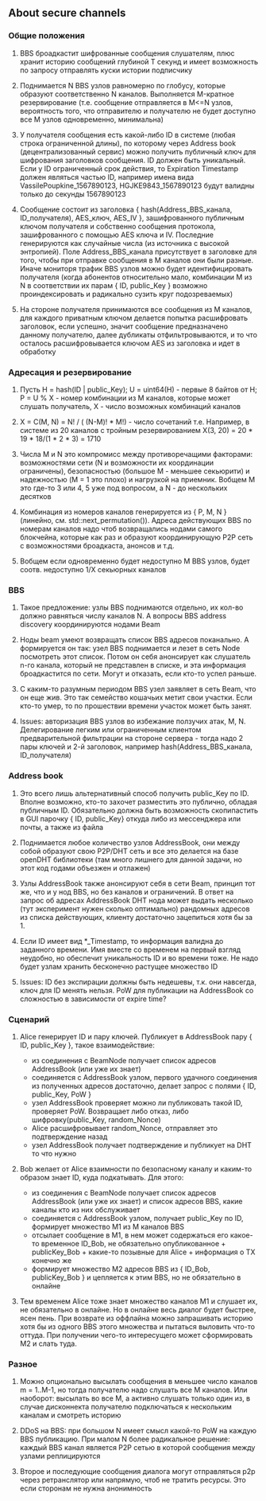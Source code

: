 ## About secure channels

### Общие положения

1. BBS броадкастит шифрованные сообщения слушателям, плюс хранит историю сообщений глубиной T секунд и имеет возможность по запросу отправлять куски истории подписчику

2. Поднимается N BBS узлов равномерно по глобусу, которые образуют соответственно N каналов. Выполняется M-кратное резервирование (т.е. сообщение отправляется в M<=N узлов, вероятность того, что отправителю и получателю не будет доступно все M узлов одновременно, минимальна)

3. У получателя сообщения есть какой-либо ID в системе (любая строка ограниченной длины), по которому через Address book (децентрализованный сервис) можно получить публичный ключ для шифрования заголовков сообщения. ID должен быть уникальный. Если у ID ограниченный срок действия, то Expiration Timestamp должен являться частью ID, например имена вида VassilePoupkine_1567890123, HGJKE9843_1567890123 будут валидны только до секунды 1567890123

4. Сообщение состоит из заголовка { hash(Address_BBS_канала, ID_получателя), AES_ключ, AES_IV }, зашифрованного публичным ключом получателя и собственно сообщения протокола, зашифрованного с помощью AES ключа и IV. Последние генерируются как случайные числа (из источника с высокой энтропией). Поле Address_BBS_канала присутствует в заголовке для того, чтобы при отправке сообщения в M каналов они были разные. Иначе мониторя трафик BBS узлов можно будет идентифицировать получателя (когда абонентов относительно мало, комбинации M из N в соответствии их парам { ID, public_Key } возможно проиндексировать и радикально сузить круг подозреваемых)

5. На стороне получателя принимаются все сообщения из M каналов, для каждого приватным ключом делается попытка расшифровать заголовок, если успешно, значит сообщение предназначено данному получателю, далее дубликаты отфильтровываются, и то что осталось расшифровывается ключом AES из заголовка и идет в обработку

### Адресация и резервирование

1. Пусть H = hash(ID | public_Key); U = uint64(H) - первые 8 байтов от H; P = U % X - номер комбинации из M каналов, которые может слушать получатель, Х - число возможных комбинаций каналов

2. X = C(M, N) = N! / ( (N-M)! * M!) - число сочетаний т.е. Например, в системе из 20 каналов с тройным резервированием X(3, 20) = 20 * 19 * 18/(1 * 2 * 3) = 1710

3. Числа M и N это компромисс между противоречащими факторами: возможностями сети (N и возможности их координации ограничены), безопасностью (большое M - меньшее секьюрити) и надежностью (M = 1 это плохо) и нагрузкой на приемник. Вобщем М это где-то 3 или 4, 5 уже под вопросом, а N - до нескольких десятков

4. Комбинация из номеров каналов генерируется из { P, M, N } (линейно, см. std::next_permutation()). Адреса действующих BBS по номерам каналов надо чтоб возвращались нодами самого блокчейна, которые как раз и образуют координирующую P2P сеть с возможностями броадкаста, анонсов и т.д.

5. Вобщем если одновременно будет недоступно M BBS узлов, будет соотв. недоступно 1/Х секьюрных каналов

### BBS

1. Такое предложение: узлы BBS поднимаются отдельно, их кол-во должно равняться числу каналов N. А вопросы BBS address discovery координируются нодами Beam

2. Ноды beam умеют возвращать список BBS адресов поканально. А формируется он так: узел BBS поднимается и лезет в сеть Node посмотреть этот список. Потом он себя анонсирует как слушатель n-го канала, который не представлен в списке, и эта информация броадкастится по сети. Могут и отказать, если кто-то успел раньше.

3. С каким-то разумным периодом BBS узел заявляет в сеть Beam, что он еще жив. Это так семейство кошачьих метит свои участки. Если кто-то умер, то по прошествии времени участок может быть занят.

4. Issues: авторизация BBS узлов во избежание ползучих атак, M, N. Делегирование легким или ограниченным клиентом предварительной фильтрации на стороне сервера - тогда надо 2 пары ключей и 2-й заголовок, например hash(Address_BBS_канала, ID_получателя)

### Address book

1. Это всего лишь альтернативный способ получить public_Key по ID. Вполне возможно, кто-то захочет разместить это публично, обладая публичным ID. Обязательно должна быть возможность скопипастить в GUI парочку { ID, public_Key} откуда либо из мессенджера или почты, а также из файла

2. Поднимается любое количество узлов AddressBook, они между собой образуют свою P2P/DHT сеть и все это делается на базе openDHT библиотеки (там много лишнего для данной задачи, но этот код годами объезжен и отлажен)

3. Узлы AddressBook также анонсируют себя в сети Beam, принцип тот же, что и у нод BBS, но без каналов и ограничений. В ответ на запрос об адресах AddressBook DHT нода может выдать несколько (тут эксперимент нужен сколько оптимально) рандомных адресов из списка действующих, клиенту достаточно зацепиться хотя бы за 1.

4. Если ID имеет вид *_Timestamp, то информация валидна до заданного времени. Имя вместе со временем на первый взгляд неудобно, но обеспечит уникальность ID и во времени тоже. Не надо будет узлам хранить бесконечно растущее множество ID

5. Issues: ID без экспирации должны быть недешевы, т.к. они навсегда, ключ для ID менять нельзя. PoW для публикации на AddressBook со сложностью в зависимости от expire time?

### Сценарий

1. Alice генерирует ID и пару ключей. Публикует в AddressBook пару { ID, public_Key }, такое взаимодействие:
	* из соединения с BeamNode получает список адресов AddressBook (или уже их знает)
	* соединяется с AddressBook узлом, первого удачного соединения из полученных адресов достаточно, делает запрос с полями { ID, public_Key, PoW }
	* узел AddressBook проверяет можно ли публиковать такой ID, проверяет PoW. Возвращает либо отказ, либо шифровку(public_Key, random_Nonce)
	* Alice расшифровывает random_Nonce, отправляет это подтверждение назад
	* узел AddressBook получает подтверждение и публикует на DHT то что нужно

2. Bob желает от Alice взаимности по безопасному каналу и каким-то образом знает ID, куда подкатывать. Для этого:
	* из соединения с BeamNode получает список адресов AddressBook (или уже их знает) и список адресов BBS, какие каналы кто из них обслуживает
	* соединяется с AddressBook узлом, получает public_Key по ID, формирует множество M1 из M каналов BBS
	* отсылает сообщение в M1, в нем может содержаться его какое-то временное ID_Bob, не обязательно опубликованное + publicKey_Bob + какие-то позывные для Alice + информация о TX конечно же
	* формирует множество M2 адресов BBS из { ID_Bob, publicKey_Bob } и цепляется к этим BBS, но не обязательно в онлайне

3. Тем временем Alice тоже знает множество каналов M1 и слушает их, не обязательно в онлайне. Но в онлайне весь диалог будет быстрее, ясен пень. При возврате из оффлайна можно запрашивать историю хотя бы из одного BBS этого множества и пытаться выловить что-то оттуда. При получении чего-то интересущего может сформировать M2 и слать туда.

### Разное

1. Можно опционально высылать сообщения в меньшее число каналов m = 1..M-1, но тогда получателю надо слушать все M каналов. Или наоборот: высылать во все M, а активно слушать только один из, в случае дисконнекта получателю подключаться к нескольким каналам и смотреть историю

2. DDoS на BBS: при большом N имеет смысл какой-то PoW на каждую BBS публикацию. При малом N более радикальное решение: каждый BBS канал является P2P сетью в которой сообщения между узлами реплицируются

3. Второе и последующие сообщения диалога могут отправляться p2p через ретранслятор или напрямую, чтоб не тратить ресурсы. Это если сторонам не нужна анонимность